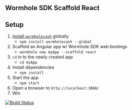 ## Wormhole SDK Scaffold React

## Setup

1. [Install `wormholecash`](https://www.npmjs.com/package/wormholecash) globally
   - `npm install wormholecash --global`
2. Scaffold an Angular app w/ Wormhole SDK web bindings
   - `wormhole new myApp --scaffold react`
3. `cd` in to the newly created app
   - `cd myApp`
4. Install dependencies
   - `npm install`
5. Start the app
   - `npm start`
6. Open a browser to `http://localhost:3000/`
7. Win

[![Build Status](https://travis-ci.org/Bitcoin-com/wormhole-scaffold-react.svg?branch=master)](https://travis-ci.org/Bitcoin-com/wormhole-scaffold-react)

